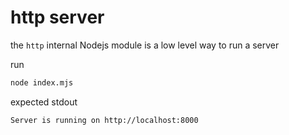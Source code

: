 # http server

the `http` internal Nodejs module is a low level way to run a server

run

```zsh
node index.mjs
```

expected stdout

```zsh
Server is running on http://localhost:8000
```
